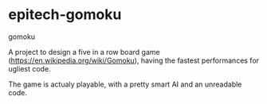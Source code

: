 epitech-gomoku
==============

gomoku



A project to design a five in a row board game (https://en.wikipedia.org/wiki/Gomoku),
having the fastest performances for ugliest code.

The game is actualy playable, with a pretty smart AI and an unreadable code.
